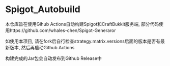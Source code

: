 # Spigot_Autobuild

本仓库旨在使用Gihub Actions自动构建Spigot和CraftBukkit服务端, 部分代码使用https://github.com/whales-chen/Spigot-Generaror

如使用本项目, 请在fork后自行检查strategy.matrix.versions后面的版本是否有最新版本, 然后再启动Github Actions

构建完成的Jar包会自动发布到Github Release中
